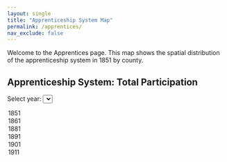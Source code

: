 ```yaml
---
layout: single
title: "Apprenticeship System Map"
permalink: /apprentices/
nav_exclude: false
---
```


Welcome to the Apprentices page. This map shows the spatial distribution of the apprenticeship system in 1851 by county.

<h2>Apprenticeship System: Total Participation</h2>

<!-- Dropdown or slider for selecting year -->
<label for="year-select">Select year: </label>
<select id="year-select">
  <option value="1851">1851</option>
  <option value="1861">1861</option>
  <option value="1881">1881</option>
  <option value="1891">1891</option>
  <option value="1901">1901</option>
  <option value="1911">1911</option>
</select>

<div id="map-container">
  <svg width="960" height="600"></svg>
</div>

<div id="tooltip" style="position:absolute; background:white; border:1px solid #aaa; padding:5px; visibility:hidden;"></div>

<script src="https://d3js.org/d3.v7.min.js"></script>

<script>
const width = 960, height = 600;
const svg = d3.select("svg");
const tooltip = d3.select("#tooltip");

const projection = d3.geoMercator()
  .scale(3000)
  .center([-1.5, 54.5])
  .translate([width / 2, height / 2]);

const path = d3.geoPath().projection(projection);

Promise.all([
  d3.json("/assets/maps/Counties1851.geojson"),
  d3.json("/assets/maps/total_by_year.json")
]).then(([geoData, yearData]) => {

  const yearSelect = d3.select("#year-select");

  function updateMap(year) {
    const values = yearData[year];
    const color = d3.scaleSequential(d3.interpolatePurples)
      .domain([0.1, 0.9]); // adjust to match your value range

    svg.selectAll("path")
      .data(geoData.features)
      .join("path")
      .attr("d", path)
      .attr("fill", d => {
        const name = d.properties.R_CTY;
        const v = values[name];
        return v != null ? color(v) : "#ccc";
      })
      .attr("stroke", "#fff")
      .attr("stroke-width", 0.5)
      .on("mouseover", function (event, d) {
        const name = d.properties.R_CTY;
        const value = values[name];
        tooltip.style("visibility", "visible")
          .text(`${name}: ${value != null ? value.toFixed(2) : "N/A"}`);
        d3.select(this).attr("stroke-width", 2);
      })
      .on("mousemove", function(event) {
        tooltip.style("top", (event.pageY + 10) + "px")
               .style("left", (event.pageX + 10) + "px");
      })
      .on("mouseout", function () {
        tooltip.style("visibility", "hidden");
        d3.select(this).attr("stroke-width", 0.5);
      });
  }

  // Initial map load
  updateMap("1851");

  // Update map when dropdown changes
  yearSelect.on("change", function() {
    updateMap(this.value);
  });
});
</script>
